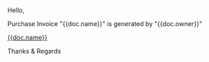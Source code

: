 <p>Hello,</p>

<p> Purchase Invoice "{{doc.name}}" is generated by "{{doc.owner}}"</p>

<a href="{{frappe.utils.get_url_to_form(doc.doctype,doc.name)}}">{{doc.name}}</a>

<p>Thanks & Regards </p>